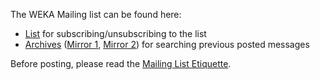 The WEKA Mailing list can be found here:

* [List](http://list.waikato.ac.nz/mailman/listinfo/wekalist) for subscribing/unsubscribing to the list
* [Archives](http://list.waikato.ac.nz/pipermail/wekalist/) ([Mirror 1](http://news.gmane.org/gmane.comp.ai.weka), [Mirror 2](http://www.nabble.com/WEKA-f435.html)) for searching previous posted messages


Before posting, please read the [Mailing List Etiquette](http://www.cs.waikato.ac.nz/~ml/weka/mailinglist_etiquette.html).
